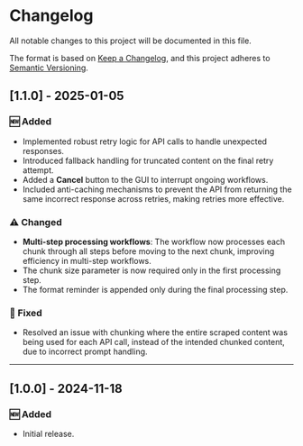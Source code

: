 # Changelog

All notable changes to this project will be documented in this file.

The format is based on [Keep a Changelog](https://keepachangelog.com/), and this project adheres to [Semantic Versioning](https://semver.org/).

## [1.1.0] - 2025-01-05

### 🆕 Added
- Implemented robust retry logic for API calls to handle unexpected responses.
- Introduced fallback handling for truncated content on the final retry attempt.
- Added a **Cancel** button to the GUI to interrupt ongoing workflows.
- Included anti-caching mechanisms to prevent the API from returning the same incorrect response across retries, making retries more effective.

### ⚠️ Changed
- **Multi-step processing workflows**: The workflow now processes each chunk through all steps before moving to the next chunk, improving efficiency in multi-step workflows.
- The chunk size parameter is now required only in the first processing step.
- The format reminder is appended only during the final processing step.

### 🐛 Fixed
- Resolved an issue with chunking where the entire scraped content was being used for each API call, instead of the intended chunked content, due to incorrect prompt handling.

---

## [1.0.0] - 2024-11-18

### 🆕 Added
- Initial release.
